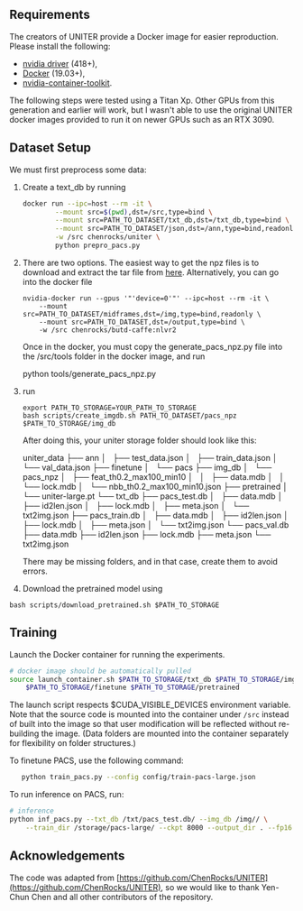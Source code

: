 ## Requirements

The creators of UNITER provide a Docker image for easier reproduction. Please install the following:

- [nvidia driver](https://docs.nvidia.com/cuda/cuda-installation-guide-linux/index.html#package-manager-installation) (418+),
- [Docker](https://docs.docker.com/install/linux/docker-ce/ubuntu/) (19.03+),
- [nvidia-container-toolkit](https://github.com/NVIDIA/nvidia-docker#quickstart).

The following steps were tested using a Titan Xp. Other GPUs from this generation and earlier will work, but I wasn't able to use the original UNITER docker images provided to run it on newer GPUs such as an RTX 3090.

## Dataset Setup

We must first preprocess some data:

1. Create a text_db by running

   ```bash
   docker run --ipc=host --rm -it \
           --mount src=$(pwd),dst=/src,type=bind \
           --mount src=PATH_TO_DATASET/txt_db,dst=/txt_db,type=bind \
           --mount src=PATH_TO_DATASET/json,dst=/ann,type=bind,readonly \
           -w /src chenrocks/uniter \
           python prepro_pacs.py 
   ```

2. There are two options. The easiest way to get the npz files is to download and extract the tar file from [here](https://drive.google.com/file/d/12_rOFFqki763AHYyIqQujHwrQOXoqWPs/view?usp=sharing). Alternatively, you can go into the docker file

   ```
   nvidia-docker run --gpus '"'device=0'"' --ipc=host --rm -it \
       --mount src=PATH_TO_DATASET/midframes,dst=/img,type=bind,readonly \
       --mount src=PATH_TO_DATASET,dst=/output,type=bind \
       -w /src chenrocks/butd-caffe:nlvr2
   ```

   Once in the docker, you must copy the generate_pacs_npz.py file into the /src/tools folder in the docker image, and run

   python tools/generate_pacs_npz.py

3. run

   ```
   export PATH_TO_STORAGE=YOUR_PATH_TO_STORAGE
   bash scripts/create_imgdb.sh PATH_TO_DATASET/pacs_npz $PATH_TO_STORAGE/img_db
   ```

   After doing this, your uniter storage folder should look like this:

   uniter_data
   ├── ann
   │   ├── test_data.json
   │   ├── train_data.json
   │   └── val_data.json
   ├── finetune
   │   └── pacs
   ├── img_db
   │   └── pacs_npz
   │       ├── feat_th0.2_max100_min10
   │       │   ├── data.mdb
   │       │   └── lock.mdb
   │       └── nbb_th0.2_max100_min10.json
   ├── pretrained
   │   └── uniter-large.pt
   └── txt_db
   ├── pacs_test.db
   │   ├── data.mdb
   │   ├── id2len.json
   │   ├── lock.mdb
   │   ├── meta.json
   │   └── txt2img.json
   ├── pacs_train.db
   │   ├── data.mdb
   │   ├── id2len.json
   │   ├── lock.mdb
   │   ├── meta.json
   │   └── txt2img.json
   └── pacs_val.db
   ├── data.mdb
   ├── id2len.json
   ├── lock.mdb
   ├── meta.json
   └── txt2img.json

   There may be missing folders, and in that case, create them to avoid errors.
   
   
4. Download the pretrained model using

```
bash scripts/download_pretrained.sh $PATH_TO_STORAGE
```

## Training

Launch the Docker container for running the experiments.

```bash
# docker image should be automatically pulled
source launch_container.sh $PATH_TO_STORAGE/txt_db $PATH_TO_STORAGE/img_db \
    $PATH_TO_STORAGE/finetune $PATH_TO_STORAGE/pretrained
```

The launch script respects $CUDA_VISIBLE_DEVICES environment variable.
Note that the source code is mounted into the container under `/src` instead
of built into the image so that user modification will be reflected without
re-building the image. (Data folders are mounted into the container separately
for flexibility on folder structures.)

To finetune PACS, use the following command:

```bash
   python train_pacs.py --config config/train-pacs-large.json
```

To run inference on PACS, run:

   ```bash
   # inference
   python inf_pacs.py --txt_db /txt/pacs_test.db/ --img_db /img// \
       --train_dir /storage/pacs-large/ --ckpt 8000 --output_dir . --fp16
   ```

## Acknowledgements

The code was adapted from [https://github.com/ChenRocks/UNITER](https://github.com/ChenRocks/UNITER), so we would like to thank Yen-Chun Chen and all other contributors of the repository.